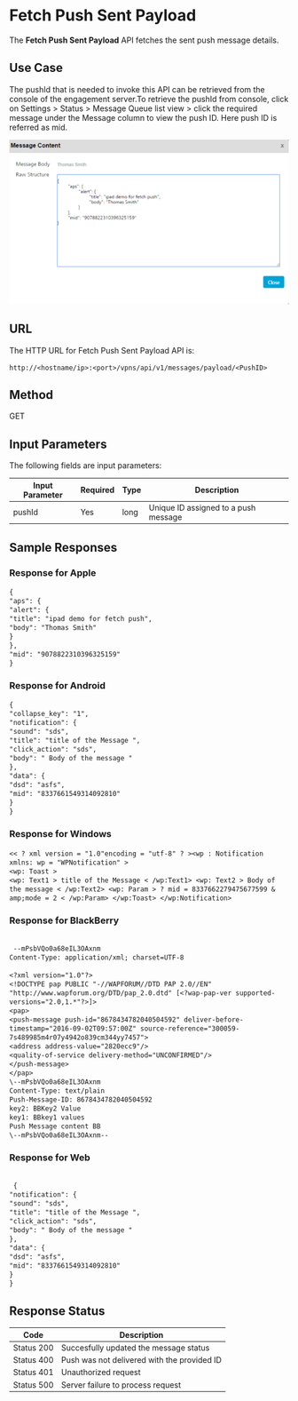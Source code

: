
# Fetch Push Sent Payload

The **Fetch Push Sent Payload** API fetches the sent push message details.

## Use Case

The pushId that is needed to invoke this API can be retrieved from the console of the engagement server.To retrieve the pushId from console, click on Settings > Status > Message Queue list view > click the required message under the Message column to view the push ID. Here push ID is referred as mid.

![](../Resources/Images/Common_Images/fetcpushsentpaload_618x363.png)

## URL

The HTTP URL for Fetch Push Sent Payload API is:

```
http://<hostname/ip>:<port>/vpns/api/v1/messages/payload/<PushID>
```

## Method

GET

## Input Parameters

The following fields are input parameters:

| Input Parameter | Required | Type | Description                          |
| --------------- | -------- | ---- | ------------------------------------ |
| pushId          | Yes      | long | Unique ID assigned to a push message |

## Sample Responses

### Response for Apple

```
{
"aps": {
"alert": {
"title": "ipad demo for fetch push",
"body": "Thomas Smith"
}
},
"mid": "9078822310396325159"
}
```

### Response for Android

```
{
"collapse_key": "1",
"notification": {
"sound": "sds",
"title": "title of the Message ",
"click_action": "sds",
"body": " Body of the message "
},
"data": {
"dsd": "asfs",
"mid": "8337661549314092810"
}
}
```

### Response for Windows

```
<< ? xml version = "1.0"encoding = "utf-8" ? ><wp : Notification xmlns: wp = "WPNotification" >  
<wp: Toast >  
<wp: Text1 > title of the Message < /wp:Text1> <wp: Text2 > Body of the message < /wp:Text2> <wp: Param > ? mid = 8337662279475677599 & amp;mode = 2 < /wp:Param> </wp:Toast> </wp:Notification>

```

### Response for BlackBerry

```
  
 --mPsbVQo0a68eIL3OAxnm  
Content-Type: application/xml; charset=UTF-8

<?xml version="1.0"?>
<!DOCTYPE pap PUBLIC "-//WAPFORUM//DTD PAP 2.0//EN" "http://www.wapforum.org/DTD/pap_2.0.dtd" [<?wap-pap-ver supported-versions="2.0,1.*"?>]>
<pap>  
<push-message push-id="8678434782040504592" deliver-before-timestamp="2016-09-02T09:57:00Z" source-reference="300059-7s489985m4r07y4942o839cm344yy7457">  
<address address-value="2820ecc9"/>  
<quality-of-service delivery-method="UNCONFIRMED"/>  
</push-message>  
</pap>  
\--mPsbVQo0a68eIL3OAxnm  
Content-Type: text/plain  
Push-Message-ID: 8678434782040504592  
key2: BBKey2 Value  
key1: BBkey1 values  
Push Message content BB  
\--mPsbVQo0a68eIL3OAxnm--
```

### Response for Web

```
  
 {
"notification": {
"sound": "sds",
"title": "title of the Message ",
"click_action": "sds",
"body": " Body of the message "
},
"data": {
"dsd": "asfs",
"mid": "8337661549314092810"
}
}

```

## Response Status

| Code       | Description                                 |
| ---------- | ------------------------------------------- |
| Status 200 | Succesfully updated the message status      |
| Status 400 | Push was not delivered with the provided ID |
| Status 401 | Unauthorized request                        |
| Status 500 | Server failure to process request           |
